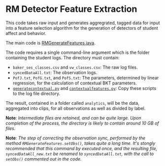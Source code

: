 RM Detector Feature Extraction
=====

This code takes raw input and generates aggregrated, tagged data for input into a feature selection algorithm for the generation of detectors of student affect and behavior.

The main code is [RMGenerateFeatures.java](src/RMGenerateFeatures.java).

The code requires a single command-line argument which is the folder containing the student logs.  The directory must contain:

- `baker_ses_classes.csv` and `vw_classes.csv`: The raw log files.
- `syncedDataAll.txt`: The observation logs.
- `PofJ.txt`, `PofG.txt`, and `PofS.txt`: The parameters, determined by linear regression, for the calculation of contextual BKT parameters.
- [`generatecontextual.py`](src/generatecontextual.py) and [`contextualfeatures.py`](src/contextualfeatures.py): Copy these scripts to the log file directory.

The result, contained in a folder called `analytics`, will be the data, aggregated into clips, for all observations as well as divided by label.

__Note__: _Intermediate files are retained, and can be quite large.  Upon completion of the process, the directory is likely to contain around 10 GB of files._

__Note__: _The step of correcting the observation sync, performed by the method `RMGenerateFeatures.setObs()`, takes quite a long time.  It's stongly recommended that this command by executed once, and the resulting file, `syncedDataAll_new.txt` be renamed to `syncedDataAll.txt`, with the call to `setObs()` commented out in the code._
